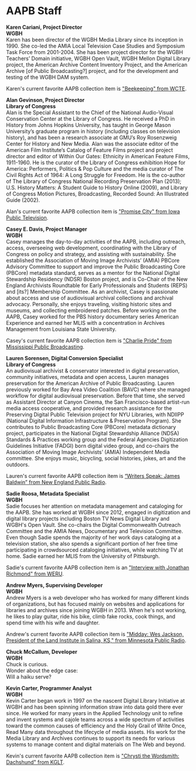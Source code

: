 # AAPB Staff

**Karen Cariani, Project Director**<br/>
**WGBH**<br/>
Karen has been director of the WGBH Media Library since its inception in 1990. She co-led the AMIA Local Television Case Studies and Symposium Task Force from 2001-2004.  She has been project director for the WGBH Teachers’ Domain initiative, WGBH Open Vault, WGBH Mellon Digital Library project, the American Archive Content Inventory Project, and the American Archive [of Public Broadcasting?] project, and for the development and testing of the WGBH DAM system.  

Karen's current favorite AAPB collection item is ["Beekeeping" from WCTE](/catalog/cpb-aacip_23-12m640f2).

**Alan Gevinson, Project Director**<br/>
**Library of Congress**<br/>
Alan is the Special Assistant to the Chief of the National Audio-Visual Conservation Center at the Library of Congress. He received a PhD in History from Johns Hopkins University, has taught in George Mason University’s graduate program in history (including classes on television history), and has been a research associate at GMU’s Roy Rosenzweig Center for History and New Media. Alan was the associate editor of the American Film Institute’s Catalog of Feature Films project and project director and editor of Within Our Gates: Ethnicity in American Feature Films, 1911-1960. He is the curator of the Library of Congress exhibition Hope for America: Performers, Politics & Pop Culture and the media curator of The Civil Rights Act of 1964: A Long Struggle for Freedom. He is the co-author of The Library of Congress National Recording Preservation Plan (2013); U.S. History Matters: A Student Guide to History Online (2009), and Library of Congress Motion Pictures, Broadcasting, Recorded Sound: An Illustrated Guide (2002).

Alan's current favorite AAPB collection item is ["Promise City" from Iowa Public Television](/catalog/cpb-aacip_37-010p2nvv).

**Casey E. Davis, Project Manager**<br/>
**WGBH**<br/>
Casey manages the day-to-day activities of the AAPB, including outreach, access, overseeing web development, coordinating with the Library of Congress on policy and strategy, and assisting with sustainability. She established the Association of Moving Image Archivists’ (AMIA)  PBCore Advisory Committee to support and improve the Public Broadcasting Core (PBCore) metadata standard, serves as a mentor for the National Digital Stewardship Residency (NDSR) Boston project, and is Co-Chair of the New England Archivists Roundtable for Early Professionals and Students (REPS) and [its?] Membership Committee. As an archivist, Casey is passionate about access and use of audiovisual archival collections and archival advocacy. Personally, she enjoys traveling, visiting historic sites and museums, and collecting embroidered patches. Before working on the AAPB, Casey worked for the PBS history documentary series American Experience and earned her MLIS with a concentration in Archives Management from Louisiana State University.

Casey's current favorite AAPB collection item is ["Charlie Pride" from Mississippi Public Broadcasting](/catalog/cpb-aacip_60-39k3jfc6).

**Lauren Sorensen, Digital Conversion Specialist**<br/>
**Library of Congress**<br/>
An audiovisual archivist & conservator interested in digital preservation, community initiatives, metadata and open access, Lauren manages preservation for the American Archive of Public Broadcasting. Lauren previously worked for Bay Area Video Coalition (BAVC) where she managed workflow for digital audiovisual preservation. Before that time, she served as Assistant Director at Canyon Cinema, the San Francisco-based artist-run media access cooperative, and provided research assistance for the Preserving Digital Public Television project for NYU Libraries, with NDIIPP (National Digital Information Infrastructure & Preservation Program). She contributes to Public Broadcasting Core (PBCore) metadata dictionary project, participates in the National Digital Stewardship Alliance (NDSA) Standards & Practices working group and the Federal Agencies Digitization Guidelines Initiative (FADGI) born digital video group, and co-chairs the Association of Moving Image Archivists’ (AMIA) Independent Media committee. She enjoys music, bicycling, social histories, jokes, art and the outdoors. 

Lauren's current favorite AAPB collection item is [“Writers Speak: James Baldwin” from New England Public Radio](/catalog/cpb-aacip_305-86nzshkq).

**Sadie Roosa, Metadata Specialist**<br/>
**WGBH**<br/>
Sadie focuses her attention on metadata management and cataloging for the AAPB. She has worked at WGBH since 2012, engaged in digitization and digital library projects including Boston TV News Digital Library and WGBH's Open Vault. She co-chairs the Digital Commonwealth Outreach Committee and the AMIA News, Documentary and Television Committee. Even though Sadie spends the majority of her work days cataloging at a television station, she also spends a significant portion of her free time participating in crowdsourced cataloging initiatives, while watching TV at home. Sadie earned her MLIS from the University of Pittsburgh. 

Sadie's current favorite AAPB collection item is an ["Interview with Jonathan Richmond" from WERU](/catalog/cpb-aacip_301-956djt0n ).

**Andrew Myers, Supervising Developer**<br/>
**WGBH**<br/>
Andrew Myers is a web developer who has worked for many different kinds of organizations, but has focused mainly on websites and applications for libraries and archives since joining WGBH in 2013. When he's not working, he likes to play guitar, ride his bike, climb fake rocks, cook things, and spend time with his wife and daughter.

Andrew's current favorite AAPB collection item is ["Midday: Wes Jackson, President of the Land Institute in Salina, KS," from Minnesota Public Radio](/catalog/cpb-aacip_43-752fr84r).

**Chuck McCallum, Developer**<br/>
**WGBH**<br/>
Chuck is curious.<br/>
Wonder about the edge case:<br/>
Will a haiku serve?<br/>

**Kevin Carter, Programmer Analyst**<br/>
**WGBH**<br/>
Kevin Carter began work in 1997 on the nascent Digital Library Initiative at WGBH and has been spinning information straw into data gold there ever since.  He worked for many years in the Applied Technology unit to refine and invent systems and cajole teams across a wide spectrum of activities toward the common causes of efficiency and the Holy Grail of Write Once, Read Many data throughout the lifecycle of media assets.  His work for the Media Library and Archives continues to support its needs for various systems to manage content and digital materials on The Web and beyond.

Kevin's current favorite AAPB collection item is ["Chrysti the Wordsmith: Dachshund" from KGLT](/catalog/cpb-aacip_309-375tb64n).

